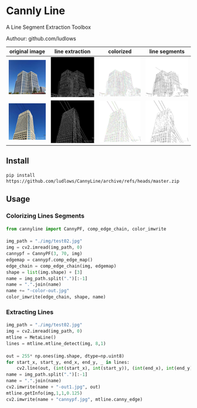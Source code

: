 # Cannly Line

A Line Segment Extraction Toolbox

Authour: github.com/ludlows

| original image  | line extraction | colorized | line segments |
| :-------------: | :-------------: | :-------------: | :-------------: |
| ![test01](./img/test01.jpg)   | ![test01cannypf](./img/test01cannypf.jpg)   | ![test01-color-out](./img/test01-color-out.jpg) |  ![test01-out1](./img/test01-out1.jpg)|
| ![test02](./img/test02.jpg)   | ![test02cannypf](./img/test02cannypf.jpg)   | ![test02-color-out](./img/test02-color-out.jpg) |  ![test02-out1](./img/test02-out1.jpg)|

## Install

```
pip install https://github.com/ludlows/CannyLine/archive/refs/heads/master.zip
```

## Usage

### Colorizing Lines Segments

```python
from cannyline import CannyPF, comp_edge_chain, color_imwrite

img_path = "./img/test02.jpg"
img = cv2.imread(img_path, 0)
cannypf = CannyPF(3, 70, img)
edgemap = cannypf.comp_edge_map()
edge_chain = comp_edge_chain(img, edgemap)
shape = list(img.shape) + [3]
name = img_path.split(".")[:-1]
name = ".".join(name)
name += "-color-out.jpg"
color_imwrite(edge_chain, shape, name)
```

### Extracting Lines

```python
img_path = "./img/test02.jpg"
img = cv2.imread(img_path, 0)
mtline = MetaLine()
lines = mtline.mtline_detect(img, 8,1)

out = 255* np.ones(img.shape, dtype=np.uint8)
for start_x, start_y, end_x, end_y, _ in lines:
    cv2.line(out, (int(start_x), int(start_y)), (int(end_x), int(end_y)), (0,0,0),thickness=1, lineType=cv2.LINE_AA)
name = img_path.split(".")[:-1]
name = ".".join(name)
cv2.imwrite(name + "-out1.jpg", out)
mtline.getInfo(img,1,1,0.125)
cv2.imwrite(name + "cannypf.jpg", mtline.canny_edge)
```
